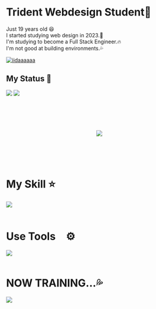  # Trident Webdesign Student🏫　  　　
<p> 
Just 19 years old 😆<br>I started studying web design in 2023.📖<br> 
I'm studying to become a Full Stack Engineer.🔥<br>
I'm not good at building environments.💦</p>


  <a href="https://github.com/iidaaaaaa/iidaaaaaa/"> 
    <img src="https://komarev.com/ghpvc/?username=iidaaaaaa" alt="iidaaaaaa"  /> 
  </a><!-- --------------------------------- :) ---------------------------------- -->

##  My Status  🔰
<div>
  <img src="https://github-readme-stats.vercel.app/api?username=iidaaaaaa&theme=ambient_gradient&show_icons=true" />
  <img src="https://github-readme-stats.vercel.app/api/top-langs/?username=iidaaaaaa&layout=donut&theme=ambient_gradient"/>
  </div>
<br><br><br>

<div align="center">
    <h1>
        <img src="https://user-images.githubusercontent.com/74038190/225813708-98b745f2-7d22-48cf-9150-083f1b00d6c9.gif">
    </h1>
  </div>
<br><br><br> 

# My Skill ⭐️

<img src="https://skillicons.dev/icons?i=html,css,js,firebase,git,nodejs,wordpress,react,next,php,threejs,tailwind,express,vite,vercel,npm" /> <br /><br />

# Use Tools　⚙️

<img src="https://skillicons.dev/icons?i=figma,codepen,ai,ps,vscode,discord," /> <br /><br />
# NOW TRAINING...💦

<img src="https://skillicons.dev/icons?i=nuxt,vue,jquery,ts,aws,java" /> <br /><br />


